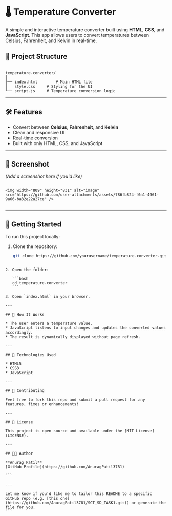 # 🌡️ Temperature Converter 

A simple and interactive temperature converter built using **HTML**, **CSS**, and **JavaScript**. This app allows users to convert temperatures between Celsius, Fahrenheit, and Kelvin in real-time.

## 📁 Project Structure

```

temperature-converter/
│
├── index.html        # Main HTML file
│   style.css     # Styling for the UI
└── script.js     # Temperature conversion logic

```

---

## 🛠️ Features

- Convert between **Celsius**, **Fahrenheit**, and **Kelvin**
- Clean and responsive UI
- Real-time conversion
- Built with only HTML, CSS, and JavaScript

---

## 📸 Screenshot

*(Add a screenshot here if you'd like)*
```

<img width="809" height="831" alt="image" src="https://github.com/user-attachments/assets/786fb824-f0a1-4961-9a66-ba32e22a27ce" />


````

---

## 🚀 Getting Started

To run this project locally:

1. Clone the repository:
   ```bash
   git clone https://github.com/yourusername/temperature-converter.git
````

2. Open the folder:

   ```bash
   cd temperature-converter
   ```

3. Open `index.html` in your browser.

---

## 🧠 How It Works

* The user enters a temperature value.
* JavaScript listens to input changes and updates the converted values accordingly.
* The result is dynamically displayed without page refresh.

---

## 📌 Technologies Used

* HTML5
* CSS3
* JavaScript 

---

## 🙌 Contributing

Feel free to fork this repo and submit a pull request for any features, fixes or enhancements!

---

## 📄 License

This project is open source and available under the [MIT License](LICENSE).

---

## 🧑‍💻 Author

**Anurag Patil**
[GitHub Profile](https://github.com/AnuragPatil3781)

```

---

Let me know if you'd like me to tailor this README to a specific GitHub repo (e.g. [this one](https://github.com/AnuragPatil3781/SCT_SD_TASK1.git)) or generate the file for you.
```

